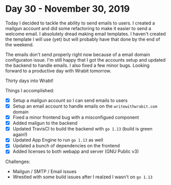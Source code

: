 # Day 30 - November 30, 2019

Today I decided to tackle the ability to send emails to users. I created a mailgun account and did some refactoring to make it easier to send a welcome email. I absolutely dread making email templates. I haven't created the template I will use (yet) but will probably have that done by the end of the weekend.

The emails don't send properly right now because of a email domain configuraton issue. I'm still happy that I got the accounts setup and updated the backend to handle emails. I also fixed a few minor bugs. Looking forward to a productive day with Wrabit tomorrow.

Thirty days into Wrabt!

Things I accomplished:

- [x] Setup a mailgun account so I can send emails to users
- [x] Setup an email account to handle emails on the `writewithwrabit.com` domain
- [x] Fixed a minor frontend bug with a misconfigued component
- [x] Added mailgun to the backend
- [x] Updated TravisCI to build the backend with `go 1.13` (build is green again!)
- [x] Updated App Engine to run `go 1.13` as well
- [x] Updated a bunch of dependencies on the frontend
- [x] Added licenses to both webapp and server (GNU Public v3)

Challenges:

- Mailgun / SMTP / Email issues
- Wrestled with some build issues after I realzed I wasn't on `go 1.13`
